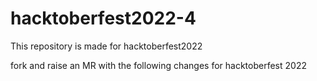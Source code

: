 # hacktoberfest2022-4
This repository is made for hacktoberfest2022

fork and raise an MR with the following changes for hacktoberfest 2022
